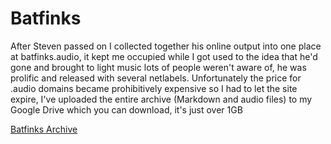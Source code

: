 # Batfinks

After Steven passed on I collected together his online output into one place at batfinks.audio, it kept me occupied while I got used to the idea that he'd gone and brought to light music lots of people weren't aware of, he was prolific and released with several netlabels. Unfortunately the price for .audio domains became prohibitively expensive so I had to let the site expire, I've uploaded the entire archive (Markdown and audio files) to my Google Drive which you can download, it's just over 1GB

[Batfinks Archive](https://drive.google.com/open?id=1mIPh3GlrnOOoBEV5J5izKI-LK_shByeQ)
